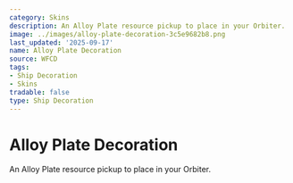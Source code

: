 ```yaml
---
category: Skins
description: An Alloy Plate resource pickup to place in your Orbiter.
image: ../images/alloy-plate-decoration-3c5e9682b8.png
last_updated: '2025-09-17'
name: Alloy Plate Decoration
source: WFCD
tags:
- Ship Decoration
- Skins
tradable: false
type: Ship Decoration
---
```


# Alloy Plate Decoration

An Alloy Plate resource pickup to place in your Orbiter.

